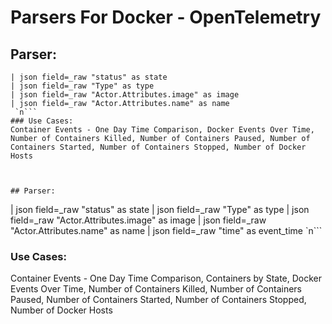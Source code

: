 # Parsers For Docker - OpenTelemetry

## Parser:
```
| json field=_raw "status" as state
| json field=_raw "Type" as type
| json field=_raw "Actor.Attributes.image" as image
| json field=_raw "Actor.Attributes.name" as name
 `n```
### Use Cases:
Container Events - One Day Time Comparison, Docker Events Over Time, Number of Containers Killed, Number of Containers Paused, Number of Containers Started, Number of Containers Stopped, Number of Docker Hosts



## Parser:
```
| json field=_raw "status" as state
| json field=_raw "Type" as type
| json field=_raw "Actor.Attributes.image" as image
| json field=_raw "Actor.Attributes.name" as name
| json field=_raw "time" as event_time
 `n```
### Use Cases:
Container Events - One Day Time Comparison, Containers by State, Docker Events Over Time, Number of Containers Killed, Number of Containers Paused, Number of Containers Started, Number of Containers Stopped, Number of Docker Hosts


